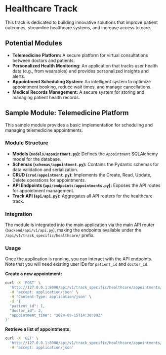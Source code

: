 # Healthcare Track

This track is dedicated to building innovative solutions that improve patient outcomes, streamline healthcare systems, and increase access to care.

## Potential Modules

*   **Telemedicine Platform:** A secure platform for virtual consultations between doctors and patients.
*   **Personalized Health Monitoring:** An application that tracks user health data (e.g., from wearables) and provides personalized insights and alerts.
*   **Appointment Scheduling System:** An intelligent system to optimize appointment booking, reduce wait times, and manage cancellations.
*   **Medical Records Management:** A secure system for storing and managing patient health records.

## Sample Module: Telemedicine Platform

This sample module provides a basic implementation for scheduling and managing telemedicine appointments.

### Module Structure

*   **Models (`models/appointment.py`):** Defines the `Appointment` SQLAlchemy model for the database.
*   **Schemas (`schemas/appointment.py`):** Contains the Pydantic schemas for data validation and serialization.
*   **CRUD (`crud/appointment.py`):** Implements the Create, Read, Update, Delete operations for appointments.
*   **API Endpoints (`api/endpoints/appointments.py`):** Exposes the API routes for appointment management.
*   **Track API (`api/api.py`):** Aggregates all API routers for the healthcare track.

### Integration

The module is integrated into the main application via the main API router (`backend/api/v1/api.py`), making the endpoints available under the `/api/v1/track_specific/healthcare/` prefix.

### Usage

Once the application is running, you can interact with the API endpoints. Note that you will need existing user IDs for `patient_id` and `doctor_id`.

**Create a new appointment:**

```bash
curl -X 'POST' \
  'http://127.0.0.1:8000/api/v1/track_specific/healthcare/appointments/' \
  -H 'accept: application/json' \
  -H 'Content-Type: application/json' \
  -d '{
  "patient_id": 1,
  "doctor_id": 2,
  "appointment_time": "2024-09-15T14:30:00Z"
}'
```

**Retrieve a list of appointments:**

```bash
curl -X 'GET' \
  'http://127.0.0.1:8000/api/v1/track_specific/healthcare/appointments/' \
  -H 'accept: application/json'
```